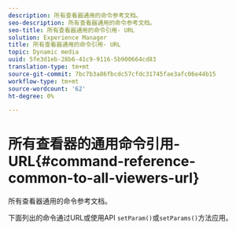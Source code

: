 ```yaml
---
description: 所有查看器通用的命令参考文档。
seo-description: 所有查看器通用的命令参考文档。
seo-title: 所有查看器通用的命令引用- URL
solution: Experience Manager
title: 所有查看器通用的命令引用- URL
topic: Dynamic media
uuid: 5fe3d1eb-28b6-41c9-9116-5b900664cd83
translation-type: tm+mt
source-git-commit: 7bc7b3a86fbcdc57cfdc31745fae3afc06e44b15
workflow-type: tm+mt
source-wordcount: '62'
ht-degree: 0%

---
```



# 所有查看器的通用命令引用- URL{#command-reference-common-to-all-viewers-url}

所有查看器通用的命令参考文档。

下面列出的命令通过URL或使用API `setParam()`或`setParams()`方法应用。
